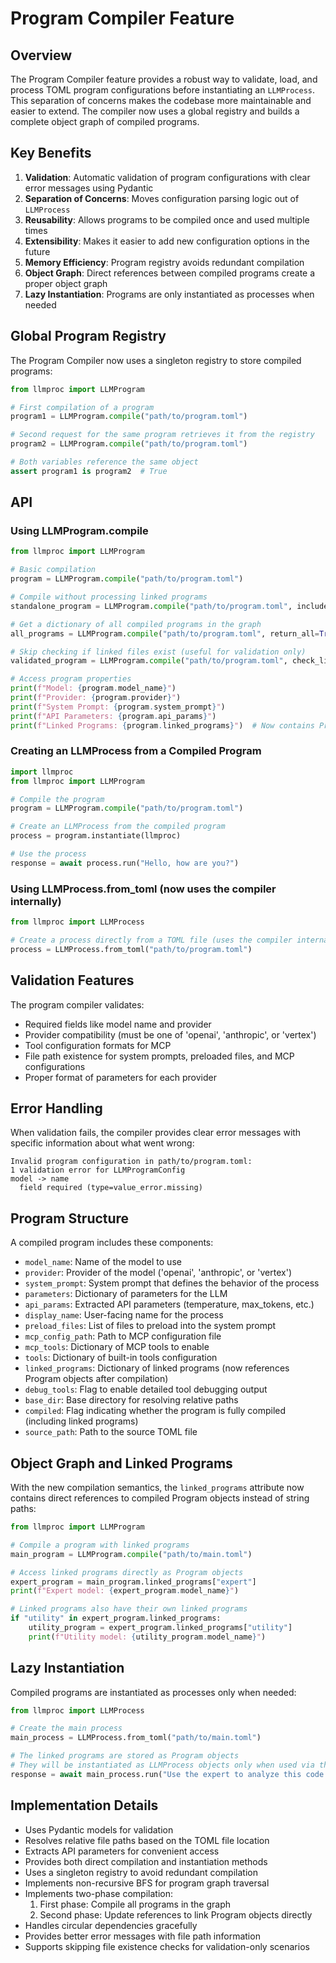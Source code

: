 # Program Compiler Feature

## Overview

The Program Compiler feature provides a robust way to validate, load, and process TOML program configurations before instantiating an `LLMProcess`. This separation of concerns makes the codebase more maintainable and easier to extend. The compiler now uses a global registry and builds a complete object graph of compiled programs.

## Key Benefits

1. **Validation**: Automatic validation of program configurations with clear error messages using Pydantic
2. **Separation of Concerns**: Moves configuration parsing logic out of `LLMProcess`
3. **Reusability**: Allows programs to be compiled once and used multiple times
4. **Extensibility**: Makes it easier to add new configuration options in the future
5. **Memory Efficiency**: Program registry avoids redundant compilation
6. **Object Graph**: Direct references between compiled programs create a proper object graph
7. **Lazy Instantiation**: Programs are only instantiated as processes when needed

## Global Program Registry

The Program Compiler now uses a singleton registry to store compiled programs:

```python
from llmproc import LLMProgram

# First compilation of a program
program1 = LLMProgram.compile("path/to/program.toml")

# Second request for the same program retrieves it from the registry
program2 = LLMProgram.compile("path/to/program.toml")

# Both variables reference the same object
assert program1 is program2  # True
```

## API

### Using LLMProgram.compile

```python
from llmproc import LLMProgram

# Basic compilation
program = LLMProgram.compile("path/to/program.toml")

# Compile without processing linked programs
standalone_program = LLMProgram.compile("path/to/program.toml", include_linked=False)

# Get a dictionary of all compiled programs in the graph
all_programs = LLMProgram.compile("path/to/program.toml", return_all=True)

# Skip checking if linked files exist (useful for validation only)
validated_program = LLMProgram.compile("path/to/program.toml", check_linked_files=False)

# Access program properties
print(f"Model: {program.model_name}")
print(f"Provider: {program.provider}")
print(f"System Prompt: {program.system_prompt}")
print(f"API Parameters: {program.api_params}")
print(f"Linked Programs: {program.linked_programs}")  # Now contains Program objects
```

### Creating an LLMProcess from a Compiled Program

```python
import llmproc
from llmproc import LLMProgram

# Compile the program
program = LLMProgram.compile("path/to/program.toml")

# Create an LLMProcess from the compiled program
process = program.instantiate(llmproc)

# Use the process
response = await process.run("Hello, how are you?")
```

### Using LLMProcess.from_toml (now uses the compiler internally)

```python
from llmproc import LLMProcess

# Create a process directly from a TOML file (uses the compiler internally)
process = LLMProcess.from_toml("path/to/program.toml")
```

## Validation Features

The program compiler validates:

- Required fields like model name and provider
- Provider compatibility (must be one of 'openai', 'anthropic', or 'vertex')
- Tool configuration formats for MCP
- File path existence for system prompts, preloaded files, and MCP configurations
- Proper format of parameters for each provider

## Error Handling

When validation fails, the compiler provides clear error messages with specific information about what went wrong:

```
Invalid program configuration in path/to/program.toml:
1 validation error for LLMProgramConfig
model -> name
  field required (type=value_error.missing)
```

## Program Structure

A compiled program includes these components:

- `model_name`: Name of the model to use
- `provider`: Provider of the model ('openai', 'anthropic', or 'vertex')
- `system_prompt`: System prompt that defines the behavior of the process
- `parameters`: Dictionary of parameters for the LLM
- `api_params`: Extracted API parameters (temperature, max_tokens, etc.)
- `display_name`: User-facing name for the process
- `preload_files`: List of files to preload into the system prompt
- `mcp_config_path`: Path to MCP configuration file
- `mcp_tools`: Dictionary of MCP tools to enable
- `tools`: Dictionary of built-in tools configuration
- `linked_programs`: Dictionary of linked programs (now references Program objects after compilation)
- `debug_tools`: Flag to enable detailed tool debugging output
- `base_dir`: Base directory for resolving relative paths
- `compiled`: Flag indicating whether the program is fully compiled (including linked programs)
- `source_path`: Path to the source TOML file

## Object Graph and Linked Programs

With the new compilation semantics, the `linked_programs` attribute now contains direct references to compiled Program objects instead of string paths:

```python
from llmproc import LLMProgram

# Compile a program with linked programs
main_program = LLMProgram.compile("path/to/main.toml")

# Access linked programs directly as Program objects
expert_program = main_program.linked_programs["expert"]
print(f"Expert model: {expert_program.model_name}")

# Linked programs also have their own linked programs
if "utility" in expert_program.linked_programs:
    utility_program = expert_program.linked_programs["utility"]
    print(f"Utility model: {utility_program.model_name}")
```

## Lazy Instantiation

Compiled programs are instantiated as processes only when needed:

```python
from llmproc import LLMProcess

# Create the main process
main_process = LLMProcess.from_toml("path/to/main.toml")

# The linked programs are stored as Program objects
# They will be instantiated as LLMProcess objects only when used via the spawn tool
response = await main_process.run("Use the expert to analyze this code.")
```

## Implementation Details

- Uses Pydantic models for validation
- Resolves relative file paths based on the TOML file location
- Extracts API parameters for convenient access
- Provides both direct compilation and instantiation methods
- Uses a singleton registry to avoid redundant compilation
- Implements non-recursive BFS for program graph traversal
- Implements two-phase compilation:
  1. First phase: Compile all programs in the graph
  2. Second phase: Update references to link Program objects directly
- Handles circular dependencies gracefully
- Provides better error messages with file path information
- Supports skipping file existence checks for validation-only scenarios
